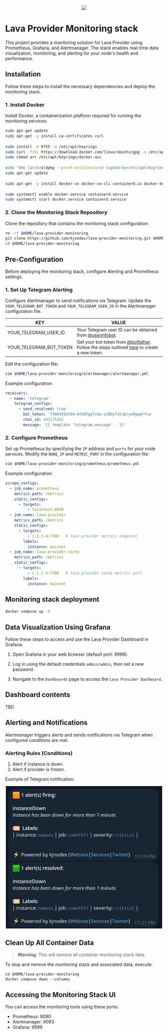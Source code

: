 <p align="center">
  <img height="75" height="auto" src="https://services.kjnodes.com/assets/images/logos/lava.png">
</p>

# Lava Provider Monitoring stack

This project provides a monitoring solution for Lava Provider using Prometheus, Grafana, and Alertmanager. The stack enables real-time data visualization, monitoring, and alerting for your node's health and performance.

## Installation

Follow these steps to install the necessary dependencies and deploy the monitoring stack.

### 1. Install Docker

Install Docker, a containerization platform required for running the monitoring services:

```bash
sudo apt-get update
sudo apt-get -y install ca-certificates curl

sudo install -m 0755 -d /etc/apt/keyrings
sudo curl -fsSL https://download.docker.com/linux/ubuntu/gpg -o /etc/apt/keyrings/docker.asc
sudo chmod a+r /etc/apt/keyrings/docker.asc

echo "deb [arch=$(dpkg --print-architecture) signed-by=/etc/apt/keyrings/docker.asc] https://download.docker.com/linux/ubuntu $(. /etc/os-release && echo "$VERSION_CODENAME") stable" | sudo tee /etc/apt/sources.list.d/docker.list > /dev/null
sudo apt-get update

sudo apt-get -y install docker-ce docker-ce-cli containerd.io docker-buildx-plugin docker-compose-plugin

sudo systemctl enable docker.service containerd.service
sudo systemctl start docker.service containerd.service
```

### 2. Clone the Monitoring Stack Repository

Clone the repository that contains the monitoring stack configuration:

```bash
rm -rf $HOME/lava-provider-monitoring
git clone https://github.com/kjnodes/lava-provider-monitoring.git $HOME/lava-provider-monitoring
cd $HOME/lava-provider-monitoring
```

## Pre-Configuration

Before deploying the monitoring stack, configure Alerting and Prometheus settings.

### 1. Set Up Telegram Alerting

Configure Alertmanager to send notifications via Telegram. Update the `YOUR_TELEGRAM_BOT_TOKEN` and `YOUR_TELEGRAM_USER_ID` in the Alertmanager configuration file.

| KEY | VALUE |
|---------------|-------------|
| YOUR_TELEGRAM_USER_ID | Your Telegram user ID can be obtained from [@userinfobot](https://t.me/userinfobot). |
| YOUR_TELEGRAM_BOT_TOKEN | Get your bot token from [@botfather](https://telegram.me/botfather). Follow the steps outlined [here](https://core.telegram.org/bots#6-botfather) to create a new token. |

Edit the configuration file:

```bash
vim $HOME/lava-provider-monitoring/alertmanager/alertmanager.yml
```

Example configuration:

```yml
receivers:
  - name: 'telegram'
    telegram_configs:
      - send_resolved: true
        bot_token: '74064354354:AfeDFge7zdw-oJBOyf1CuEryo9gwpFfcw'
        chat_id: 442175262
        message: '{{ template "telegram.message" . }}'
```

### 2. Configure Prometheus

Set up Prometheus by specifying the `IP` address and `ports` for your node services. Modify the `NODE_IP` and `METRIC_PORT` in the configuration file:

```bash
vim $HOME/lava-provider-monitoring/prometheus/prometheus.yml
```

Example configuration:

```yml
scrape_configs:
  - job_name: prometheus
    metrics_path: /metrics
    static_configs:
      - targets:
          - localhost:9090
  - job_name: lava-provider
    metrics_path: /metrics
    static_configs:
      - targets:
          - 1.2.3.4:7780   # lava provider metrics endpoint
        labels:
          instance: mainnet
  - job_name: lava-provider-cache
    metrics_path: /metrics
    static_configs:
      - targets:
          - 1.2.3.4:7780   # lava provider cache metrics port
        labels:
          instance: mainnet
```

## Monitoring stack deployment

```bash
docker compose up -d
```

## Data Visualization Using Grafana

Follow these steps to access and use the Lava Provider Dashboard in Grafana:

1. Open Grafana in your web browser (default port: 9999).

2. Log in using the default credentials `admin/admin`, then set a new password.

3. Navigate to the `Dashboards` page to access the `Lava Provider Dashboard`.

## Dashboard contents

TBD

## Alerting and Notifications

Alertmanager triggers alerts and sends notifications via Telegram when configured conditions are met.

### Alerting Rules (Conditions)

1. Alert if instance is down.
2. Alert if provider is frozen.

Example of Telegram notification:

<div style="text-align: center;">
    <img src="images/telegram-alerts.png" alt="image" width="500" />
</div>

## Clean Up All Container Data

> **Warning:** This will remove all container monitoring stack data.

To stop and remove the monitoring stack and associated data, execute:

```
cd $HOME/lava-provider-monitoring
docker compose down --volumes
```

## Accessing the Monitoring Stack UI

You can access the monitoring tools using these ports:
- Prometheus: 9090
- Alertmanager: 9093
- Grafana: 9999
